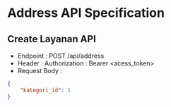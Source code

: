 # Address API Specification

## Create Layanan API

-   Endpoint : POST /api/address
-   Header : Authorization : Bearer <acess_token>
-   Request Body :

```json
{
    "kategori_id": 1
}
```
